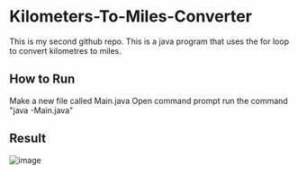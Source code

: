 # Kilometers-To-Miles-Converter
This is my second github repo. This is a java program that uses the for loop to convert kilometres to miles.

## How to Run

Make a new file called Main.java
Open command prompt
run the command "java -Main.java"

## Result
![image](https://user-images.githubusercontent.com/86412800/123304533-f3ba4600-d516-11eb-86b3-60e920abe9c7.png)

